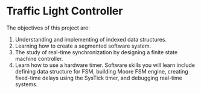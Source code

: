 # Traffic Light Controller
The objectives of this project are: 
1) Understanding and implementing of indexed data  structures.
2) Learning how to create a segmented software system. 
3) The study of real-time synchronization by designing a finite state machine controller.
4) Learn how to use a hardware timer. Software skills you will learn include defining data structure for FSM, building Moore FSM engine, creating fixed-time delays using the SysTick timer, and debugging real-time systems.
